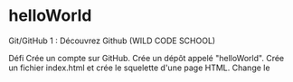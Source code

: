 # helloWorld
 Git/GitHub 1 : Découvrez Github (WILD CODE SCHOOL)

Défi
Crée un compte sur GitHub.
Crée un dépôt appelé "helloWorld".
Crée un fichier index.html et crée le squelette d'une page HTML.
Change le <title> dans index.html et fais un commit avec une description décrivant le changement (par exemple: Changé le titre).
Ajoute un <h1> dans le <body> à l'intérieur de «index.html» et fais un commit avec une description décrivant le changement.
Ajoute un <h2> dans le <body> à l'intérieur de index.html et fais un commit avec une description décrivant le changement.
Partage le lien vers ton dépôt comme solution à ce défi.

Critères de validation
Le lien soumis fait référence à un dépôt Github appelé "helloWorld".
L'historique du fichier index.html montre trois commits, chacun avec une description du changement, en anglais.
